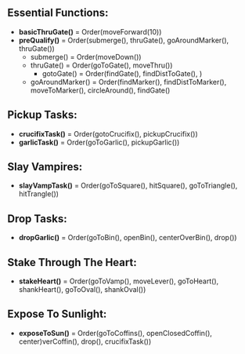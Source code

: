 ## Essential Functions:
 - **basicThruGate()** = Order(moveForward(10))
 - **preQualify()** = Order(submerge(), thruGate(), goAroundMarker(), thruGate())
	- submerge() = Order(moveDown())
	- thruGate() = Order(goToGate(), moveThru())
		- gotoGate() = Order(findGate(), findDistToGate(), )
	- goAroundMarker() = Order(findMarker(), findDistToMarker(), moveToMarker(), circleAround(), findGate()
## Pickup Tasks:
 - **crucifixTask()** = Order(gotoCrucifix(), pickupCrucifix())
 - **garlicTask()** = Order(goToGarlic(), pickupGarlic())
## Slay Vampires:
 - **slayVampTask()** = Order(goToSquare(), hitSquare(), goToTriangle(), hitTrangle())
## Drop Tasks:
 - **dropGarlic()** = Order(goToBin(), openBin(), centerOverBin(), drop())
## Stake Through The Heart:
 - **stakeHeart()** = Order(goToVamp(), moveLever(), goToHeart(), shankHeart(), goToOval(), shankOval())
## Expose To Sunlight:
 - **exposeToSun()** = Order(goToCoffins(), openClosedCoffin(), center)verCoffin(), drop(), crucifixTask())

